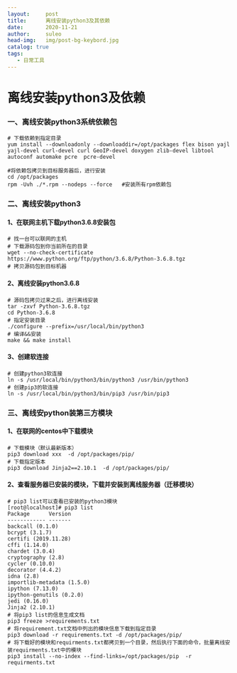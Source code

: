 ```yaml
---
layout:     post             
title:      离线安装python3及其依赖          
date:       2020-11-21             
author:     suleo                  
head-img:   img/post-bg-keybord.jpg    
catalog: true                      
tags:                              
   - 日常工具
---
```



# 离线安装python3及依赖

### 一、离线安装python3系统依赖包

```shell
# 下载依赖到指定目录
yum install --downloadonly --downloaddir=/opt/packages flex bison yajl yajl-devel curl-devel curl GeoIP-devel doxygen zlib-devel libtool autoconf automake pcre  pcre-devel

#将依赖包拷贝到目标服务器后，进行安装
cd /opt/packages  
rpm -Uvh ./*.rpm --nodeps --force   #安装所有rpm依赖包
```



### 二、离线安装python3

#### 1、在联网主机下载python3.6.8安装包

```shell
# 找一台可以联网的主机
# 下载源码包到你当前所在的目录
wget --no-check-certificate https://www.python.org/ftp/python/3.6.8/Python-3.6.8.tgz
# 拷贝源码包到目标机器
```

#### 2、离线安装python3.6.8

```shell
# 源码包拷贝过来之后，进行离线安装
tar -zxvf Python-3.6.8.tgz  
cd Python-3.6.8 
# 指定安装目录
./configure --prefix=/usr/local/bin/python3
# 编译&&安装
make && make install    
```

#### 3、创建软连接

```shell
# 创建python3软连接
ln -s /usr/local/bin/python3/bin/python3 /usr/bin/python3   
# 创建pip3的软连接
ln -s /usr/local/bin/python3/bin/pip3 /usr/bin/pip3 
```

### 三、离线安python装第三方模块

#### 1、在联网的centos中下载模块

```shell
# 下载模块（默认最新版本）
pip3 download xxx  -d /opt/packages/pip/
# 下载指定版本
pip3 download Jinja2==2.10.1  -d /opt/packages/pip/
```

#### 2、查看服务器已安装的模块，下载并安装到离线服务器（迁移模块）

```shell
# pip3 list可以查看已安装的python3模块
[root@localhost]# pip3 list
Package      Version
------------ -------
backcall (0.1.0)
bcrypt (3.1.7)
certifi (2019.11.28)
cffi (1.14.0)
chardet (3.0.4)
cryptography (2.8)
cycler (0.10.0)
decorator (4.4.2)
idna (2.8)
importlib-metadata (1.5.0)
ipython (7.13.0)
ipython-genutils (0.2.0)
jedi (0.16.0)
Jinja2 (2.10.1)
# 将pip3 list的信息生成文档
pip3 freeze >requirements.txt
# 将requirement.txt文档中列出的模块信息下载到指定目录
pip3 download -r requirements.txt -d /opt/packages/pip/
# 将下载好的模块和requirments.txt都拷贝到一个目录，然后执行下面的命令，批量离线安装requirments.txt中的模块
pip3 install --no-index --find-links=/opt/packages/pip  -r requirments.txt
```